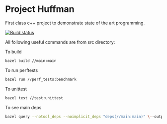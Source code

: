 Project Huffman
================

First class c++ project to demonstrate state of the art programming.

[![Build status](https://ci.appveyor.com/api/projects/status/nht8ih7mml2s6sk9/branch/master?svg=true)](https://ci.appveyor.com/project/dbezhetskov49849/huffman-story/branch/master)

All following useful commands are from src directory:

To build
```bash
bazel build //main:main
```

To run perftests
```bash
bazel run //perf_tests:benchmark
```

To unittest
```bash
bazel test //test:unittest
```

To see main deps
```bash
bazel query --notool_deps --noimplicit_deps "deps(//main:main)" \--output graph > deps_graph
```
